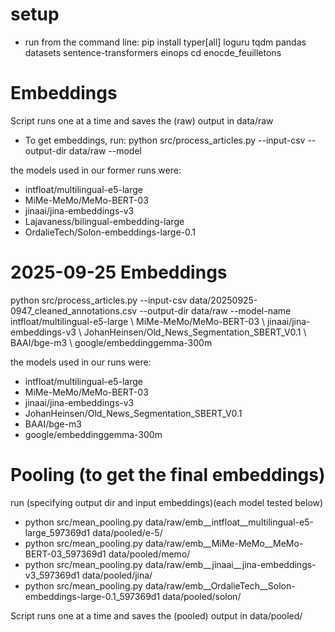 # setup
- run from the command line:
pip install typer[all] loguru tqdm pandas datasets sentence-transformers einops
cd enocde_feuilletons

# Embeddings

Script runs one at a time and saves the (raw) output in data/raw

- To get embeddings, run: 
python src/process_articles.py --input-csv <path> --output-dir data/raw --model <insertname>

the models used in our former runs were: 
- intfloat/multilingual-e5-large
- MiMe-MeMo/MeMo-BERT-03
- jinaai/jina-embeddings-v3
- Lajavaness/bilingual-embedding-large
- OrdalieTech/Solon-embeddings-large-0.1

# 2025-09-25 Embeddings

python src/process_articles.py --input-csv data/20250925-0947_cleaned_annotations.csv --output-dir data/raw --model-name intfloat/multilingual-e5-large \ MiMe-MeMo/MeMo-BERT-03 \ jinaai/jina-embeddings-v3 \ JohanHeinsen/Old_News_Segmentation_SBERT_V0.1 \ BAAI/bge-m3 \ google/embeddinggemma-300m

the models used in our runs were: 
- intfloat/multilingual-e5-large
- MiMe-MeMo/MeMo-BERT-03
- jinaai/jina-embeddings-v3
- JohanHeinsen/Old_News_Segmentation_SBERT_V0.1
- BAAI/bge-m3
- google/embeddinggemma-300m


# Pooling (to get the final embeddings)

run (specifying output dir and input embeddings)(each model tested below)
- python src/mean_pooling.py data/raw/emb__intfloat__multilingual-e5-large_597369d1 data/pooled/e-5/
- python src/mean_pooling.py data/raw/emb__MiMe-MeMo__MeMo-BERT-03_597369d1 data/pooled/memo/
- python src/mean_pooling.py data/raw/emb__jinaai__jina-embeddings-v3_597369d1 data/pooled/jina/
- python src/mean_pooling.py data/raw/emb__OrdalieTech__Solon-embeddings-large-0.1_597369d1 data/pooled/solon/

Script runs one at a time and saves the (pooled) output in data/pooled/<nickname>
